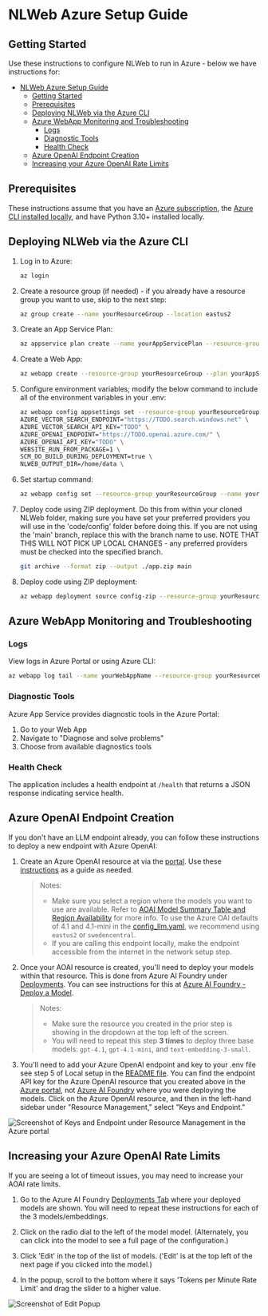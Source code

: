 # NLWeb Azure Setup Guide

## Getting Started

Use these instructions to configure NLWeb to run in Azure - below we have instructions for:

<!-- - [Deploying NLWeb to Azure via the Azure Portal](#deploying-nlweb-via-the-azure-portal) -->
- [NLWeb Azure Setup Guide](#nlweb-azure-setup-guide)
  - [Getting Started](#getting-started)
  - [Prerequisites](#prerequisites)
  - [Deploying NLWeb via the Azure CLI](#deploying-nlweb-via-the-azure-cli)
  - [Azure WebApp Monitoring and Troubleshooting](#azure-webapp-monitoring-and-troubleshooting)
    - [Logs](#logs)
    - [Diagnostic Tools](#diagnostic-tools)
    - [Health Check](#health-check)
  - [Azure OpenAI Endpoint Creation](#azure-openai-endpoint-creation)
  - [Increasing your Azure OpenAI Rate Limits](#increasing-your-azure-openai-rate-limits)

## Prerequisites

These instructions assume that you have an [Azure subscription](https://go.microsoft.com/fwlink/?linkid=2227353&clcid=0x409&l=en-us&icid=nlweb), the [Azure CLI installed locally](https://learn.microsoft.com/cli/azure/install-azure-cli), and have Python 3.10+ installed locally.

<!-- commenting out until we can test after making repo public.
## Deploying NLWeb via the Azure Portal

1. Create a [WebApp in the Azure Portal](https://portal.azure.com/?feature.msaljs=true#view/WebsitesExtension/AppServiceWebAppCreateV3Blade):
    - Create a new resource group and instance name.
    - Publish: Code
    - Choose Python 3.13 as the runtime stack
    - Select Linux as the operating system
    - Select "East US 2" or "Sweden Central" as the region
    - Select "Premium V3 P1V3 (195 minimum ACU/vCPU, 8 GB memory, 2 vCPU)" as the pricing plan
    - No database is needed.

2. Set up deployment source:
    - Choose GitHub or Azure DevOps
    - Connect to your repository
    - Set up continuous deployment

3. Configure application settings:
    - Add all the environment variables from `.env.template`
    - Set `WEBSITE_RUN_FROM_PACKAGE=1`
    - Set `SCM_DO_BUILD_DURING_DEPLOYMENT=true`
    - Don't forget to click "Apply" after all app settings have beeen added to save your changes!

4. Configure startup command to:

    ```sh
    startup.sh
    ```
    This can be found under "Settings" in the "Configuration" section.  It's in the default "General settings" tab.  Again, don't forget to click "Save" when you are done to save your changes.

    ![Startup Command can be found in the Configuration pane under the General settings tab.](../images/StartupCommand.jpg) -->

## Deploying NLWeb via the Azure CLI

1. Log in to Azure:

    ```sh
    az login
    ```

2. Create a resource group (if needed) - if you already have a resource group you want to use, skip to the next step:

    ```sh
    az group create --name yourResourceGroup --location eastus2
    ```

3. Create an App Service Plan:

    ```sh
    az appservice plan create --name yourAppServicePlan --resource-group yourResourceGroup --sku P1v3 --is-linux
    ```

4. Create a Web App:

    ```sh
    az webapp create --resource-group yourResourceGroup --plan yourAppServicePlan --name yourWebAppName --runtime "PYTHON:3.13"
    ```

5. Configure environment variables; modify the below command to include all of the environment variables in your .env:

    ```sh
    az webapp config appsettings set --resource-group yourResourceGroup --name yourWebAppName --settings \
    AZURE_VECTOR_SEARCH_ENDPOINT="https://TODO.search.windows.net" \
    AZURE_VECTOR_SEARCH_API_KEY="TODO" \
    AZURE_OPENAI_ENDPOINT="https://TODO.openai.azure.com/" \
    AZURE_OPENAI_API_KEY="TODO" \
    WEBSITE_RUN_FROM_PACKAGE=1 \
    SCM_DO_BUILD_DURING_DEPLOYMENT=true \
    NLWEB_OUTPUT_DIR=/home/data \
    ```

6. Set startup command:

    ```sh
    az webapp config set --resource-group yourResourceGroup --name yourWebAppName --startup-file "startup.sh"
    ```

7. Deploy code using ZIP deployment. Do this from within your cloned NLWeb folder, making sure you have set your preferred providers you will use in the 'code/config' folder before doing this.  If you are not using the 'main' branch, replace this with the branch name to use.  NOTE THAT THIS WILL NOT PICK UP LOCAL CHANGES - any preferred providers must be checked into the specified branch.  

    ```sh
    git archive --format zip --output ./app.zip main

    ```

8. Deploy code using ZIP deployment:

    ```sh
    az webapp deployment source config-zip --resource-group yourResourceGroup --name yourWebAppName --src ./app.zip
    ```

## Azure WebApp Monitoring and Troubleshooting

### Logs

View logs in Azure Portal or using Azure CLI:

```sh
az webapp log tail --name yourWebAppName --resource-group yourResourceGroup
```

### Diagnostic Tools

Azure App Service provides diagnostic tools in the Azure Portal:

1. Go to your Web App
2. Navigate to "Diagnose and solve problems"
3. Choose from available diagnostics tools

### Health Check

The application includes a health endpoint at `/health` that returns a JSON response indicating service health.

## Azure OpenAI Endpoint Creation

If you don't have an LLM endpoint already, you can follow these instructions to deploy a new endpoint with Azure OpenAI:

1. Create an Azure OpenAI resource at via the [portal](https://portal.azure.com/#create/Microsoft.CognitiveServicesOpenAI).  Use these [instructions](https://learn.microsoft.com/azure/cognitive-services/openai/how-to/create-resource) as a guide as needed.
    > Notes:
    > - Make sure you select a region where the models you want to use are available.  Refer to [AOAI Model Summary Table and Region Availability](https://learn.microsoft.com/azure/ai-services/openai/concepts/models?tabs=global-standard%2Cstandard-chat-completions#model-summary-table-and-region-availability) for more info.  To use the Azure OAI defaults of 4.1 and 4.1-mini in the [config_llm.yaml](code/config/config_llm.yaml), we recommend using `eastus2` or `swedencentral`.
    > - If you are calling this endpoint locally, make the endpoint accessible from the internet in the network setup step.

2. Once your AOAI resource is created, you'll need to deploy your models within that resource.  This is done from Azure AI Foundry under [Deployments](https://ai.azure.com/resource/deployments). You can see instructions for this at [Azure AI Foundry - Deploy a Model](https://learn.microsoft.com/azure/ai-services/openai/how-to/create-resource?pivots=web-portal#deploy-a-model).
    > Notes:
    > - Make sure the resource you created in the prior step is showing in the dropdown at the top left of the screen.
    > - You will need to repeat this step **3 times** to deploy three base models: `gpt-4.1`, `gpt-4.1-mini`, and `text-embedding-3-small`.

3. You'll need to add your Azure OpenAI endpoint and key to your .env file see step 5 of Local setup in the [README file](/README.md). You can find the endpoint API key for the Azure OpenAI resource that you created above in the [Azure portal](https://portal.azure.com/?feature.msaljs=true#view/Microsoft_Azure_ProjectOxford/CognitiveServicesHub/~/OpenAI), not [Azure AI Foundry](https://ai.azure.com) where you were deploying the models.  Click on the Azure OpenAI resource, and then in the left-hand sidebar under "Resource Management," select "Keys and Endpoint."

![Screenshot of Keys and Endpoint under Resource Management in the Azure portal](../images/AOAIKeysAndEndpoint.jpg)

## Increasing your Azure OpenAI Rate Limits

If you are seeing a lot of timeout issues, you may need to increase your AOAI rate limits.

1. Go to the Azure AI Foundry [Deployments Tab](https://ai.azure.com/resource/deployments) where your deployed models are shown.  You will need to repeat these instructions for each of the 3 models/embeddings.

2. Click on the radio dial to the left of the model model. (Alternately, you can click into the model to see a full page of the configuration.)

3. Click 'Edit' in the top of the list of models. ('Edit' is at the top left of the next page if you clicked into the model.)

4. In the popup, scroll to the bottom where it says 'Tokens per Minute Rate Limit' and drag the slider to a higher value.

![Screenshot of Edit Popup](../images/Azure_token_rate_increase.jpg)
